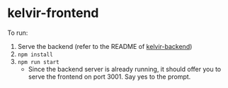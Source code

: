 # kelvir-frontend

To run:

1. Serve the backend (refer to the README of [kelvir-backend](https://github.com/xchanti124/kelvir-backend))
2. `npm install`
3. `npm run start`
   - Since the backend server is already running, it should offer you to serve the frontend on port 3001. Say yes to the prompt.

